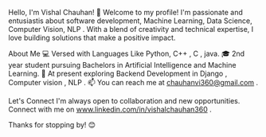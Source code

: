 Hello, I'm Vishal Chauhan! 👋
Welcome to my profile! I'm passionate  and entusiastis about  software development, Machine Learning, Data Science, Computer Vision, NLP . With a blend of creativity and technical expertise, I love building solutions that make a positive impact.

About Me
💻  Versed with Languages Like Python, C++ , C , java.
🎓 2nd year student pursuing Bachelors in Artificial Intelligence and Machine Learning. 
🌱 At present exploring Backend Development in Django , Computer vision , NLP . 
📫 You can reach me at chauhanvi360@gmail.com  .

Let's Connect
I'm always open to collaboration and new opportunities. Connect with me on www.linkedin.com/in/vishalchauhan360 .

Thanks for stopping by! 😊
